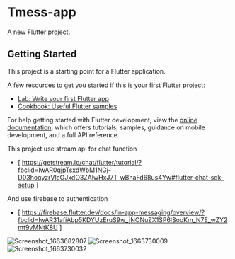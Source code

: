 # Tmess-app

A new Flutter project.

## Getting Started

This project is a starting point for a Flutter application.

A few resources to get you started if this is your first Flutter project:

- [Lab: Write your first Flutter app](https://docs.flutter.dev/get-started/codelab)
- [Cookbook: Useful Flutter samples](https://docs.flutter.dev/cookbook)

For help getting started with Flutter development, view the
[online documentation](https://docs.flutter.dev/), which offers tutorials,
samples, guidance on mobile development, and a full API reference.

This project use stream api for chat function
- [ https://getstream.io/chat/flutter/tutorial/?fbclid=IwAR0qjpTsxdWbM1NGj-D03hoqyzrVlcOJxdO3ZAlwHxJ7T_wBhaFd68us4Yw#flutter-chat-sdk-setup ]

 And use firebase to authentication
 - [ https://firebase.flutter.dev/docs/in-app-messaging/overview/?fbclid=IwAR31afiAbp5KDYUzEruS9w_jNONuZX1SP6lSooKm_N7E_wZY2mt9vMNtK8U ] 
 

![Screenshot_1663682807](https://user-images.githubusercontent.com/97079975/193396569-ac0f5ab7-62d0-43c4-b834-b4d87ef9ea3e.png)
![Screenshot_1663730009](https://user-images.githubusercontent.com/97079975/193396573-003d041c-db12-4ae9-8abf-8db08842eb74.png)
![Screenshot_1663730032](https://user-images.githubusercontent.com/97079975/193396578-6137c36a-9820-454b-ade5-fa66753adf72.png)

